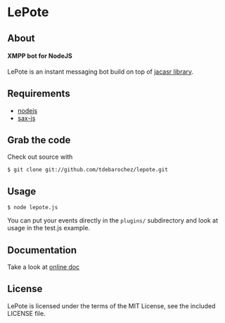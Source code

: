 LePote
======

About
-----

#### XMPP bot for NodeJS ####

LePote is an instant messaging bot build on top of [jacasr library](http://github.com/tdebarochez/jacasr).

Requirements
------------

- [nodejs](http://nodejs.org)
- [sax-js](http://github.com/isaacs/sax-js)

Grab the code
--------------

Check out source with

    $ git clone git://github.com/tdebarochez/lepote.git

Usage
-----

    $ node lepote.js

You can put your events directly in the `plugins/` subdirectory and look at usage in the test.js example.

Documentation
-------------

Take a look at [online doc](http://tdebarochez.github.com/lepote/)

License
-------

LePote is licensed under the terms of the MIT License, see the included LICENSE file.